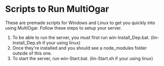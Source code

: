 # Scripts to Run MultiOgar

These are premade scripts for Windows and Linux to get you quickly into using MultiOgar. Follow these steps to setup your server.

1. To be able to run the server, you must first run win-Install_Dep.bat. (lin-Install_Dep.sh if your using linux)
2. Once they're installed and you should see a node_modules folder outside of this one.
3. To start the server, run win-Start.bat. (lin-Start.sh if your using linux)
